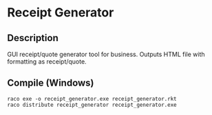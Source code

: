 # Receipt Generator

## Description

GUI receipt/quote generator tool for business. Outputs HTML file with formatting as receipt/quote.

## Compile (Windows)

```
raco exe -o receipt_generator.exe receipt_generator.rkt
raco distribute receipt_generator receipt_generator.exe
```
